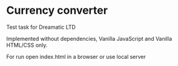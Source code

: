 # Currency converter

Test task for Dreamatic LTD

Implemented without dependencies, Vanilla JavaScript and Vanilla HTML/CSS only.

For run open index.html in a browser or use local server